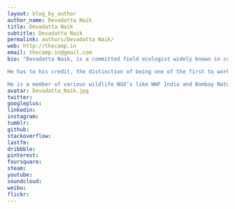 ```yaml
---
layout: blog_by_author
author_name: Devadatta Naik
title: Devadatta Naik
subtitle: Devadatta Naik
permalink: authors/Devadatta Naik/
web: http://thecamp.in
email: thecamp.in@gmail.com
bio: "Devadatta Naik, is a committed field ecologist widely known in conservation circles and he spends his time documenting and conserving biodiversity of the Western Ghats of India.

He has to his credit, the distinction of being one of the first to work on a project for Radio Telemetry on the King Cobra, the largest venomous snake of the world and has been a team member in Herpetofauna survey projects in Maharashtra, Arunachal Pradesh, Goa and Karnataka. In August 2012 he was invited by New Mexico Department of Game & Fish, USA to work as field assistant on various projects related to herpetology.

He is a member of various wildlife NGO’s like WWF India and Bombay Natural History Society and networks like the Western Ghats Action group, etc Devadatta, is also a research affiliate to the Mhadei Research center, Goa."
avatar: Devadatta_Naik.jpg
twitter:
googleplus: 
linkedin: 
instagram:
tumblr:
github:
stackoverflow:
lastfm:
dribbble:
pinterest:
foursquare:
steam:
youtube:
soundcloud:
weibo:
flickr:
---
```

